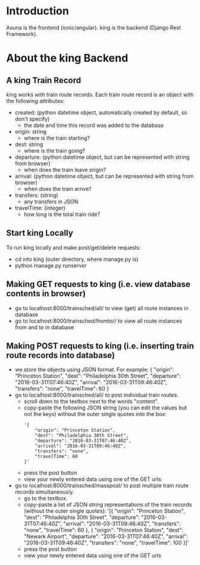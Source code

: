 # Introduction

Asuna is the frontend (ionic/angular).
king is the backend (Django Rest Framework).

# About the king Backend

## A king Train Record
king works with train route records. Each train route record is an object with the following attributes:
* created: (python datetime object, automatically created by default, so don't specify) 
	* the date and time this record was added to the database
* origin: string
	* where is the train starting?
* dest: string
	* where is the train going?
* departure: (python datetime object, but can be represented with string from browser)
	* when does the train leave origin?
* arrival: (python datetime object, but can be represented with string from browser)
	* when does the train arrive?
* transfers: (string)
	* any transfers in JSON
* travelTime: (integer)
	* how long is the total train ride?

## Start king Locally

To run king locally and make post/get/delete requests:
* cd into king (outer directory, where manage.py is)
* python manage.py runserver

## Making GET requests to king (i.e. view database contents in browser)
* go to localhost:8000/trainsched/all/ to view (get) all route instances in database
* go to localhost:8000/trainsched/fromto/<origin>/<dest> to view all route instances from <origin> and to <dest> in database

## Making POST requests to king (i.e. inserting train route records into database)
* we store the objects using JSON format. For example:
	{
	    "origin": "Princeton Station",
	    "dest": "Philadelphia 30th Street",
	    "departure": "2016-03-31T07:46:40Z",
	    "arrival": "2016-03-31T09:46:40Z",
	    "transfers": "none",
	    "travelTime": 60
	}
* go to localhost:8000/trainsched/all/ to post individual train routes. 
   	* scroll down to the textbox next to the words "content". 
   	* copy-paste the following JSON string (you can edit the values but not the keys) without the outer single quotes into the box:
   		```
		'{
			"origin": "Princeton Station",
			"dest": "Philadelphia 30th Street",
			"departure": "2016-03-31T07:46:40Z",
			"arrival": "2016-03-31T09:46:40Z",
			"transfers": "none",
			"travelTime": 60
		}'
		```
	* press the post button
	* view your newly entered data using one of the GET urls
* go to localhost:8000/trainsched/masspost/ to post multiple train route records simultaneously.
	* go to the textbox. 
	* copy-paste a list of JSON string representations of the train records (without the outer single quotes):
		'[{
			"origin": "Princeton Station",
			"dest": "Philadelphia 30th Street",
			"departure": "2016-03-31T07:46:40Z",
			"arrival": "2016-03-31T09:46:40Z",
			"transfers": "none",
			"travelTime": 60
		},
		{
			"origin": "Princeton Station",
			"dest": "Newark Airport",
			"departure": "2016-03-31T07:46:40Z",
			"arrival": "2016-03-31T09:46:40Z",
			"transfers": "none",
			"travelTime": 100
		}]'
	* press the post button
	* view your newly entered data using one of the GET urls


